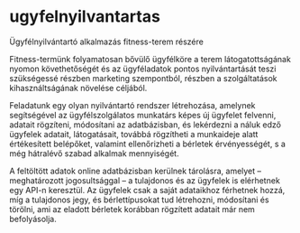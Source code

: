 # ugyfelnyilvantartas
Ügyfélnyilvántartó alkalmazás fitness-terem részére

Fitness-termünk folyamatosan bővülő ügyfélköre a terem látogatottságának nyomon követhetőségét és az ügyféladatok pontos nyilvántartását teszi szükségessé részben marketing szempontból, részben a szolgáltatások kihasználtságának növelése céljából.

Feladatunk egy olyan nyilvántartó rendszer létrehozása, amelynek segítségével az ügyfélszolgálatos munkatárs képes új ügyfelet felvenni, adatait rögzíteni, módosítani az adatbázisban, és lekérdezni a náluk edző ügyfelek adatait, látogatásait, továbbá rögzítheti a munkaideje alatt értékesített belépőket, valamint ellenőrizheti a bérletek érvényességét, s a még hátralévő szabad alkalmak mennyiségét.

A feltöltött adatok online adatbázisban kerülnek tárolásra, amelyet – meghatározott jogosultsággal – a tulajdonos és az ügyfelek is elérhetnek egy API-n keresztül. 
Az ügyfelek csak a saját adataikhoz férhetnek hozzá, míg a tulajdonos jegy, és bérlettípusokat tud létrehozni, módosítani és törölni, ami az eladott bérletek korábban rögzített adatait már nem befolyásolja.
